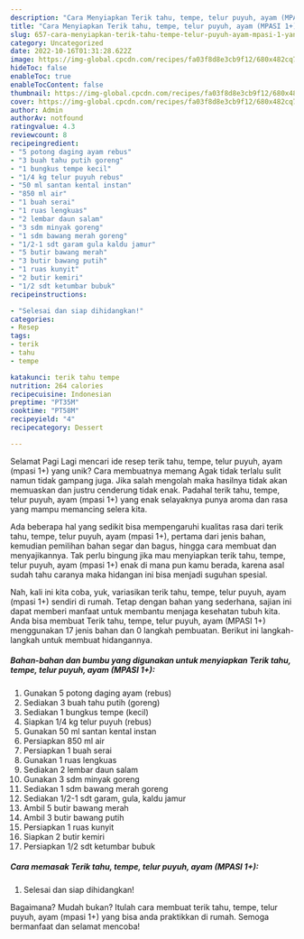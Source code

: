 ```yaml
---
description: "Cara Menyiapkan Terik tahu, tempe, telur puyuh, ayam (MPASI 1+) yang Lezat Sekali, Enak"
title: "Cara Menyiapkan Terik tahu, tempe, telur puyuh, ayam (MPASI 1+) yang Lezat Sekali, Enak"
slug: 657-cara-menyiapkan-terik-tahu-tempe-telur-puyuh-ayam-mpasi-1-yang-lezat-sekali-enak
category: Uncategorized
date: 2022-10-16T01:31:28.622Z
image: https://img-global.cpcdn.com/recipes/fa03f8d8e3cb9f12/680x482cq70/terik-tahu-tempe-telur-puyuh-ayam-mpasi-1-foto-resep-utama.jpg
hideToc: false
enableToc: true
enableTocContent: false
thumbnail: https://img-global.cpcdn.com/recipes/fa03f8d8e3cb9f12/680x482cq70/terik-tahu-tempe-telur-puyuh-ayam-mpasi-1-foto-resep-utama.jpg
cover: https://img-global.cpcdn.com/recipes/fa03f8d8e3cb9f12/680x482cq70/terik-tahu-tempe-telur-puyuh-ayam-mpasi-1-foto-resep-utama.jpg
author: Admin
authorAv: notfound
ratingvalue: 4.3
reviewcount: 8
recipeingredient:
- "5 potong daging ayam rebus"
- "3 buah tahu putih goreng"
- "1 bungkus tempe kecil"
- "1/4 kg telur puyuh rebus"
- "50 ml santan kental instan"
- "850 ml air"
- "1 buah serai"
- "1 ruas lengkuas"
- "2 lembar daun salam"
- "3 sdm minyak goreng"
- "1 sdm bawang merah goreng"
- "1/2-1 sdt garam gula kaldu jamur"
- "5 butir bawang merah"
- "3 butir bawang putih"
- "1 ruas kunyit"
- "2 butir kemiri"
- "1/2 sdt ketumbar bubuk"
recipeinstructions:

- "Selesai dan siap dihidangkan!"
categories:
- Resep
tags:
- terik
- tahu
- tempe

katakunci: terik tahu tempe 
nutrition: 264 calories
recipecuisine: Indonesian
preptime: "PT35M"
cooktime: "PT58M"
recipeyield: "4"
recipecategory: Dessert

---
```



Selamat Pagi Lagi mencari ide resep terik tahu, tempe, telur puyuh, ayam (mpasi 1+) yang unik? Cara membuatnya memang Agak tidak terlalu sulit namun tidak gampang juga. Jika salah mengolah maka hasilnya tidak akan memuaskan dan justru cenderung tidak enak. Padahal terik tahu, tempe, telur puyuh, ayam (mpasi 1+) yang enak selayaknya punya aroma dan rasa yang mampu memancing selera kita.


Ada beberapa hal yang sedikit bisa mempengaruhi kualitas rasa dari terik tahu, tempe, telur puyuh, ayam (mpasi 1+), pertama dari jenis bahan, kemudian pemilihan bahan segar dan bagus, hingga cara membuat dan menyajikannya. Tak perlu bingung jika mau menyiapkan terik tahu, tempe, telur puyuh, ayam (mpasi 1+) enak di mana pun kamu berada, karena asal sudah tahu caranya maka hidangan ini bisa menjadi suguhan spesial.




Nah, kali ini kita coba, yuk, variasikan terik tahu, tempe, telur puyuh, ayam (mpasi 1+) sendiri di rumah. Tetap dengan bahan yang sederhana, sajian ini dapat memberi manfaat untuk membantu menjaga kesehatan tubuh kita. Anda bisa membuat Terik tahu, tempe, telur puyuh, ayam (MPASI 1+) menggunakan 17 jenis bahan dan 0 langkah pembuatan. Berikut ini langkah-langkah untuk membuat hidangannya.

<!--inarticleads1-->

##### Bahan-bahan dan bumbu yang digunakan untuk menyiapkan Terik tahu, tempe, telur puyuh, ayam (MPASI 1+):

1. Gunakan 5 potong daging ayam (rebus)
1. Sediakan 3 buah tahu putih (goreng)
1. Sediakan 1 bungkus tempe (kecil)
1. Siapkan 1/4 kg telur puyuh (rebus)
1. Gunakan 50 ml santan kental instan
1. Persiapkan 850 ml air
1. Persiapkan 1 buah serai
1. Gunakan 1 ruas lengkuas
1. Sediakan 2 lembar daun salam
1. Gunakan 3 sdm minyak goreng
1. Sediakan 1 sdm bawang merah goreng
1. Sediakan 1/2-1 sdt garam, gula, kaldu jamur
1. Ambil 5 butir bawang merah
1. Ambil 3 butir bawang putih
1. Persiapkan 1 ruas kunyit
1. Siapkan 2 butir kemiri
1. Persiapkan 1/2 sdt ketumbar bubuk




<!--inarticleads2-->

##### Cara memasak Terik tahu, tempe, telur puyuh, ayam (MPASI 1+):


1. Selesai dan siap dihidangkan!



Bagaimana? Mudah bukan? Itulah cara membuat terik tahu, tempe, telur puyuh, ayam (mpasi 1+) yang bisa anda praktikkan di rumah. Semoga bermanfaat dan selamat mencoba!
